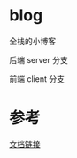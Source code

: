 # blog
全栈的小博客

后端 server 分支

前端 client 分支
# 参考
[文档链接](https://www.yuque.com/u22757197/zf1xxy/tqbpz94i3b31npxv?singleDoc)
